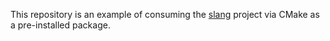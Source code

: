 This repository is an example of consuming the [slang](https://github.com/MikePopoloski/slang) project via CMake as a pre-installed package.